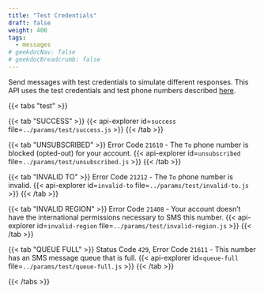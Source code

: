 ```yaml
---
title: "Test Credentials"
draft: false
weight: 400
tags:
  - messages
# geekdocNav: false
# geekdocBreadcrumb: false
---
```


Send messages with test credentials to simulate different responses. This API uses the test credentials and test phone numbers described [here](/messaging/test-credentials/).


{{< tabs "test" >}}

{{< tab "SUCCESS" >}}
{{< api-explorer id=`success` file=`../params/test/success.js` >}}
{{< /tab >}}

{{< tab "UNSUBSCRIBED" >}}
Error Code `21610` - The `To` phone number is blocked (opted-out) for your account.
{{< api-explorer id=`unsubscribed` file=`../params/test/unsubscribed.js` >}}
{{< /tab >}}

{{< tab "INVALID TO" >}}
Error Code `21212` - The `To` phone number is invalid.
{{< api-explorer id=`invalid-to` file=`../params/test/invalid-to.js` >}}
{{< /tab >}}

{{< tab "INVALID REGION" >}}
Error Code `21408` - Your account doesn’t have the international permissions necessary to SMS this number.
{{< api-explorer id=`invalid-region` file=`../params/test/invalid-region.js` >}}
{{< /tab >}}

{{< tab "QUEUE FULL" >}}
Status Code `429`, Error Code `21611` - This number has an SMS message queue that is full.
{{< api-explorer id=`queue-full` file=`../params/test/queue-full.js` >}}
{{< /tab >}}

{{< /tabs >}}
